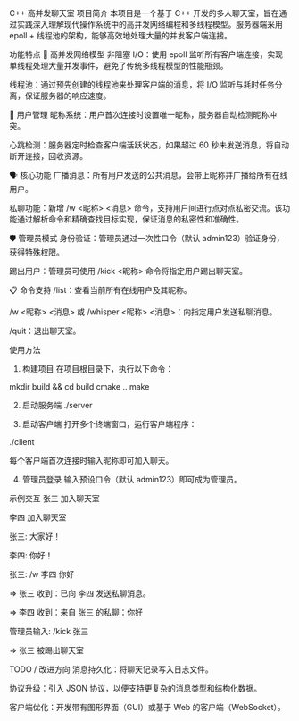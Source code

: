C++ 高并发聊天室
项目简介
本项目是一个基于 C++ 开发的多人聊天室，旨在通过实践深入理解现代操作系统中的高并发网络编程和多线程模型。服务器端采用 epoll + 线程池的架构，能够高效地处理大量的并发客户端连接。

功能特点
📡 高并发网络模型
非阻塞 I/O：使用 epoll 监听所有客户端连接，实现单线程处理大量并发事件，避免了传统多线程模型的性能瓶颈。

线程池：通过预先创建的线程池来处理客户端的消息，将 I/O 监听与耗时任务分离，保证服务器的响应速度。

👤 用户管理
昵称系统：用户首次连接时设置唯一昵称，服务器自动检测昵称冲突。

心跳检测：服务器定时检查客户端活跃状态，如果超过 60 秒未发送消息，将自动断开连接，回收资源。

🗣 核心功能
广播消息：所有用户发送的公共消息，会带上昵称并广播给所有在线用户。

私聊功能：新增 /w <昵称> <消息> 命令，支持用户间进行点对点私密交流。该功能通过解析命令和精确查找目标实现，保证消息的私密性和准确性。

🛡 管理员模式
身份验证：管理员通过一次性口令（默认 admin123）验证身份，获得特殊权限。

踢出用户：管理员可使用 /kick <昵称> 命令将指定用户踢出聊天室。

📋 命令支持
/list：查看当前所有在线用户及其昵称。

/w <昵称> <消息> 或 /whisper <昵称> <消息>：向指定用户发送私聊消息。

/quit：退出聊天室。

使用方法
1. 构建项目
   在项目根目录下，执行以下命令：

mkdir build && cd build
cmake ..
make

2. 启动服务端
   ./server

3. 启动客户端
   打开多个终端窗口，运行客户端程序：

./client

每个客户端首次连接时输入昵称即可加入聊天。

4. 管理员登录
   输入预设口令（默认 admin123）即可成为管理员。

示例交互
张三 加入聊天室

李四 加入聊天室

张三: 大家好！

李四: 你好！

张三: /w 李四 你好

=> 张三 收到：已向 李四 发送私聊消息。

=> 李四 收到：来自 张三 的私聊：你好

管理员输入: /kick 张三

=> 张三 被踢出聊天室

TODO / 改进方向
消息持久化：将聊天记录写入日志文件。

协议升级：引入 JSON 协议，以便支持更复杂的消息类型和结构化数据。

客户端优化：开发带有图形界面（GUI）或基于 Web 的客户端（WebSocket）。